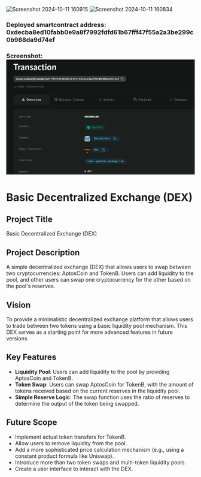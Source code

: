 ![Screenshot 2024-10-11 160915](https://github.com/user-attachments/assets/0fc85812-5231-4d85-9998-337322aa398d)
![Screenshot 2024-10-11 160834](https://github.com/user-attachments/assets/39224442-1b14-4b3d-a059-851dcfd0335e)


### Deployed smartcontract address: 0xdecba8ed10fabb0e9a8f7992fdfd61b67fff47f55a2a3be299c0b988da9d74ef

### Screenshot: ![alt text](image.png)

# Basic Decentralized Exchange (DEX)

## Project Title
Basic Decentralized Exchange (DEX)

## Project Description
A simple decentralized exchange (DEX) that allows users to swap between two cryptocurrencies: AptosCoin and TokenB. Users can add liquidity to the pool, and other users can swap one cryptocurrency for the other based on the pool's reserves.

## Vision
To provide a minimalistic decentralized exchange platform that allows users to trade between two tokens using a basic liquidity pool mechanism. This DEX serves as a starting point for more advanced features in future versions.

## Key Features
- **Liquidity Pool**: Users can add liquidity to the pool by providing AptosCoin and TokenB.
- **Token Swap**: Users can swap AptosCoin for TokenB, with the amount of tokens received based on the current reserves in the liquidity pool.
- **Simple Reserve Logic**: The swap function uses the ratio of reserves to determine the output of the token being swapped.

## Future Scope
- Implement actual token transfers for TokenB.
- Allow users to remove liquidity from the pool.
- Add a more sophisticated price calculation mechanism (e.g., using a constant product formula like Uniswap).
- Introduce more than two token swaps and multi-token liquidity pools.
- Create a user interface to interact with the DEX.

